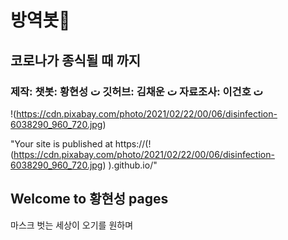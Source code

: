 # 방역봇👀
## 코로나가 종식될 때 까지
### 제작: 챗봇: 황현성 ت 깃허브: 김채운 ت 자료조사: 이건호 ت
!(https://cdn.pixabay.com/photo/2021/02/22/00/06/disinfection-6038290_960_720.jpg)
 
 
 "Your site is published at https://(!(https://cdn.pixabay.com/photo/2021/02/22/00/06/disinfection-6038290_960_720.jpg)
).github.io/"

## Welcome to 황현성 pages

마스크 벗는 세상이 오기를 원하며
